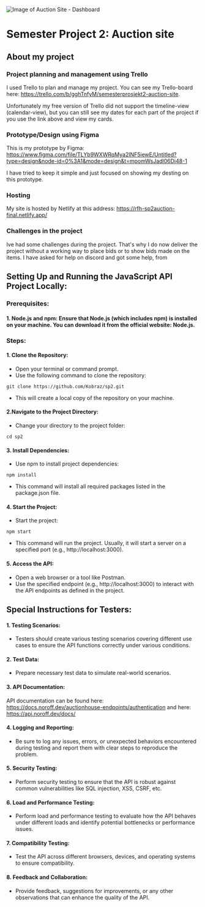 ![Image of Auction Site - Dashboard]([http://url/to/img.png](https://d2a7aj9rvkkij5.cloudfront.net/c0fp8q%2Fpreview%2F54972051%2Fmain_large.png?response-content-disposition=inline%3Bfilename%3D%22main_large.png%22%3B&response-content-type=image%2Fpng&Expires=1702845251&Signature=MLgD2VDCdF9EQkhFNIAQnDlOgFPoOlNA8sznTAbq3Wr6RESR~zX5uq~bX5lvKPu3PAcQhj8BEFC-Vy1HWoamedt8wcouhKKjFTorRoJN9v8EZPwwW8PwniFp-s8oXWXRNUwZA0AixTM8sUFO0xI-KA5J7ahai8wJS8IKxVHceV6y4XjUiMqoAK8ivEGzxf~2lUtnOPr2Z1vtT0IIGTqdXOJ-FOAuixxGv-boYLWtpfoi5dmEfQTvET1yZZkfZVl8zrfjXi3sMu4GtWWBw7jgaELWvc39cVqGGMzpa9~lzElrJ5IUGJtcW4rW7okrMosYGcRlnXTpKORzWQ4lb~HnUA__&Key-Pair-Id=APKAJT5WQLLEOADKLHBQ))

# Semester Project 2: Auction site

## About my project

### Project planning and management using Trello

I used Trello to plan and manage my project. You can see my Trello-board here: https://trello.com/b/gghTnfyM/semesterprosjekt2-auction-site.

Unfortunately my free version of Trello did not support the timeline-view (calendar-view), but you can still see my dates for each part of the project if you use the link above and view my cards.

### Prototype/Design using Figma

This is my prototype by Figma: https://www.figma.com/file/TLYb9WXWRqMya2lNF5iewE/Untitled?type=design&node-id=0%3A1&mode=design&t=mpomWsJadl06Di48-1

I have tried to keep it simple and just focused on showing my desting on this prototype.

### Hosting

My site is hosted by Netlify at this address: https://rfh-sp2auction-final.netlify.app/

### Challenges in the project

Ive had some challenges during the project. That's why I do now deliver the project without a working way to place bids or to show bids made on the items. I have asked for help on discord and got some help, from 


## Setting Up and Running the JavaScript API Project Locally:

### Prerequisites:
#### 1. Node.js and npm: Ensure that Node.js (which includes npm) is installed on your machine. You can download it from the official website: Node.js.

### Steps:
#### 1. Clone the Repository:

- Open your terminal or command prompt.
- Use the following command to clone the repository:
```
git clone https://github.com/Kobraz/sp2.git
```
- This will create a local copy of the repository on your machine.

#### 2.Navigate to the Project Directory:

- Change your directory to the project folder:
```
cd sp2
```

#### 3. Install Dependencies:

- Use npm to install project dependencies:
```
npm install
```
- This command will install all required packages listed in the package.json file.

#### 4. Start the Project:

- Start the project:
```
npm start
```
- This command will run the project. Usually, it will start a server on a specified port (e.g., http://localhost:3000).

#### 5. Access the API:

- Open a web browser or a tool like Postman.
- Use the specified endpoint (e.g., http://localhost:3000) to interact with the API endpoints as defined in the project.

## Special Instructions for Testers:

#### 1. Testing Scenarios:

- Testers should create various testing scenarios covering different use cases to ensure the API functions correctly under various conditions.

#### 2. Test Data:

- Prepare necessary test data to simulate real-world scenarios.

#### 3. API Documentation:

API documentation can be found here: https://docs.noroff.dev/auctionhouse-endpoints/authentication and here: https://api.noroff.dev/docs/

#### 4. Logging and Reporting:

- Be sure to log any issues, errors, or unexpected behaviors encountered during testing and report them with clear steps to reproduce the problem.

#### 5. Security Testing:

- Perform security testing to ensure that the API is robust against common vulnerabilities like SQL injection, XSS, CSRF, etc.

#### 6. Load and Performance Testing:

- Perform load and performance testing to evaluate how the API behaves under different loads and identify potential bottlenecks or performance issues.

#### 7. Compatibility Testing:

- Test the API across different browsers, devices, and operating systems to ensure compatibility.

#### 8. Feedback and Collaboration:

- Provide feedback, suggestions for improvements, or any other observations that can enhance the quality of the API.



